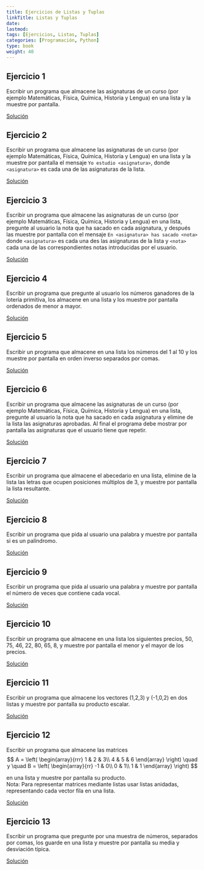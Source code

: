 ```yaml
---
title: Ejercicios de Listas y Tuplas
linkTitle: Listas y Tuplas
date: 
lastmod:
tags: [Ejercicios, Listas, Tuplas]
categories: [Programación, Python]
type: book
weight: 40
---
```


## Ejercicio 1

Escribir un programa que almacene las asignaturas de un curso (por ejemplo Matemáticas, Física, Química, Historia y Lengua) en una lista y la muestre por pantalla.

<a href="https://colab.research.google.com/github/asalber/asalber.github.io/blob/master/docencia/python/ejercicios/soluciones/listas-tuplas/ejercicio1.ipynb" class="btn btn-info">Solución</a>

## Ejercicio 2

Escribir un programa que almacene las asignaturas de un curso (por ejemplo Matemáticas, Física, Química, Historia y Lengua) en una lista y la muestre por pantalla el mensaje `Yo estudio <asignatura>`, donde `<asignatura>` es cada una de las asignaturas de la lista.

<a href="https://colab.research.google.com/github/asalber/asalber.github.io/blob/master/docencia/python/ejercicios/soluciones/listas-tuplas/ejercicio2.ipynb" class="btn btn-info">Solución</a>

## Ejercicio 3

Escribir un programa que almacene las asignaturas de un curso (por ejemplo Matemáticas, Física, Química, Historia y Lengua) en una lista, pregunte al usuario la nota que ha sacado en cada asignatura, y después las muestre por pantalla con el mensaje `En <asignatura> has sacado <nota>` donde `<asignatura>` es cada una des las asignaturas de la lista y `<nota>` cada una de las correspondientes notas introducidas por el usuario.

<a href="https://colab.research.google.com/github/asalber/asalber.github.io/blob/master/docencia/python/ejercicios/soluciones/listas-tuplas/ejercicio3.ipynb" class="btn btn-info">Solución</a>

## Ejercicio 4

Escribir un programa que pregunte al usuario los números ganadores de la lotería primitiva, los almacene en una lista y los muestre por pantalla ordenados de menor a mayor.

<a href="https://colab.research.google.com/github/asalber/asalber.github.io/blob/master/docencia/python/ejercicios/soluciones/listas-tuplas/ejercicio4.ipynb" class="btn btn-info">Solución</a>

## Ejercicio 5

Escribir un programa que almacene en una lista los números del 1 al 10 y los muestre por pantalla en orden inverso separados por comas.

<a href="https://colab.research.google.com/github/asalber/asalber.github.io/blob/master/docencia/python/ejercicios/soluciones/listas-tuplas/ejercicio5.ipynb" class="btn btn-info">Solución</a>

## Ejercicio 6

Escribir un programa que almacene las asignaturas de un curso (por ejemplo Matemáticas, Física, Química, Historia y Lengua) en una lista, pregunte al usuario la nota que ha sacado en cada asignatura y elimine de la lista las asignaturas aprobadas. Al final el programa debe mostrar por pantalla las asignaturas que el usuario tiene que repetir.

<a href="https://colab.research.google.com/github/asalber/asalber.github.io/blob/master/docencia/python/ejercicios/soluciones/listas-tuplas/ejercicio6.ipynb" class="btn btn-info">Solución</a>

## Ejercicio 7

Escribir un programa que almacene el abecedario en una lista, elimine de la lista las letras que ocupen posiciones múltiplos de 3, y muestre por pantalla la lista resultante.

<a href="https://colab.research.google.com/github/asalber/asalber.github.io/blob/master/docencia/python/ejercicios/soluciones/listas-tuplas/ejercicio7.ipynb" class="btn btn-info">Solución</a>

## Ejercicio 8

Escribir un programa que pida al usuario una palabra y muestre por pantalla si es un palíndromo.

<a href="https://colab.research.google.com/github/asalber/asalber.github.io/blob/master/docencia/python/ejercicios/soluciones/listas-tuplas/ejercicio8.ipynb" class="btn btn-info">Solución</a>

## Ejercicio 9

Escribir un programa que pida al usuario una palabra y muestre por pantalla el número de veces que contiene cada vocal.

<a href="https://colab.research.google.com/github/asalber/asalber.github.io/blob/master/docencia/python/ejercicios/soluciones/listas-tuplas/ejercicio9.ipynb" class="btn btn-info">Solución</a>

## Ejercicio 10

Escribir un programa que almacene en una lista los siguientes precios, 50, 75, 46, 22, 80, 65, 8, y muestre por pantalla el menor y el mayor de los precios.

<a href="https://colab.research.google.com/github/asalber/asalber.github.io/blob/master/docencia/python/ejercicios/soluciones/listas-tuplas/ejercicio10.ipynb" class="btn btn-info">Solución</a>

## Ejercicio 11

Escribir un programa que almacene los vectores (1,2,3) y (-1,0,2) en dos listas y muestre por pantalla su producto escalar.

<a href="https://colab.research.google.com/github/asalber/asalber.github.io/blob/master/docencia/python/ejercicios/soluciones/listas-tuplas/ejercicio11.ipynb" class="btn btn-info">Solución</a>

## Ejercicio 12

Escribir un programa que almacene las matrices
$$
A = \left(
  \begin{array}{rrr}
  1 & 2 & 3\\
  4 & 5 & 6
  \end{array}
  \right)
  \quad  y
  \quad
  B = \left(
  \begin{array}{rr}
  -1 & 0\\
  0 & 1\\
  1 & 1
  \end{array}
  \right)
$$

en una lista y muestre por pantalla su producto.  
Nota: Para representar matrices mediante listas usar listas anidadas, representando cada vector fila en una lista.

<a href="https://colab.research.google.com/github/asalber/asalber.github.io/blob/master/docencia/python/ejercicios/soluciones/listas-tuplas/ejercicio12.ipynb" class="btn btn-info">Solución</a>

## Ejercicio 13

Escribir un programa que pregunte por una muestra de números, separados por comas, los guarde en una lista y muestre por pantalla su media y desviación típica.

<a href="https://colab.research.google.com/github/asalber/asalber.github.io/blob/master/docencia/python/ejercicios/soluciones/listas-tuplas/ejercicio13.ipynb" class="btn btn-info">Solución</a>
